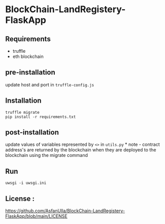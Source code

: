 # BlockChain-LandRegistery-FlaskApp

## Requirements
* truffle
* eth blockchain

## pre-installation
update host and port in ```truffle-config.js```

## Installation
```
truffle migrate
pip install -r requirements.txt
```

## post-installation
update values of variables represented by ```<>``` in ```utils.py```
    * note - contract address's are returned by the blockchain when they are deployed to the blockchain using the migrate command

## Run
```
uwsgi -i uwsgi.ini
```

## License :
https://github.com/AsfanUlla/BlockChain-LandRegistery-FlaskApp/blob/main/LICENSE
